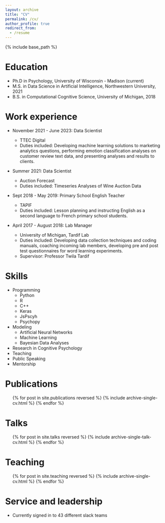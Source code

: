 ```yaml
---
layout: archive
title: "CV"
permalink: /cv/
author_profile: true
redirect_from:
  - /resume
---
```


{% include base_path %}

Education
======
* Ph.D in Psychology, University of Wisconsin - Madison (current)
* M.S. in Data Science in Artificial Intelligence, Northwestern University, 2021
* B.S. in Computational Cognitive Science, University of Michigan, 2018

Work experience
======
* November 2021 - June 2023: Data Scientist
  * TTEC Digital
  * Duties included: Developing machine learning solutions to marketing analytics questions, performing emotion classification analyses on customer review text data, and presenting analyses and results to clients. 

* Summer 2021: Data Scientist
  * Auction Forecast
  * Duties included: Timeseries Analyses of Wine Auction Data
 
* Sept 2018 - May 2019: Primary School English Teacher
  * TAPIF
  * Duties included: Lesson planning and instructing English as a second language to French primary school students. 

* April 2017 - August 2018: Lab Manager
  * University of Michigan, Tardif Lab
  * Duties included: Developing data collection techniques and coding manuals, coaching incoming lab members, developing pre and post test questionnaires for word learning experiments. 
  * Supervisor: Professor Twila Tardif 
  
Skills
======
* Programming
  * Python
  * R
  * C++
  * Keras
  * JsPscyh
  * Psychopy
* Modeling
  * Artificial Neural Networks
  * Machine Learning
  * Bayesian Data Analyses 
* Research in Cognitive Psychology 
* Teaching
* Public Speaking
* Mentorship

Publications
======
  <ul>{% for post in site.publications reversed %}
    {% include archive-single-cv.html %}
  {% endfor %}</ul>
  
Talks
======
  <ul>{% for post in site.talks reversed %}
    {% include archive-single-talk-cv.html  %}
  {% endfor %}</ul>
  
Teaching
======
  <ul>{% for post in site.teaching reversed %}
    {% include archive-single-cv.html %}
  {% endfor %}</ul>
  
Service and leadership
======
* Currently signed in to 43 different slack teams
